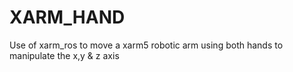 # XARM_HAND
Use of xarm_ros to move a xarm5 robotic arm using both hands to manipulate the x,y &amp; z axis
